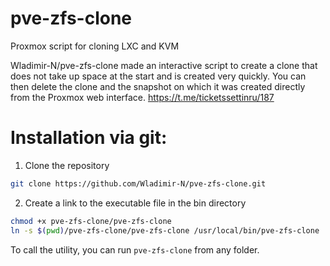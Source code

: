# pve-zfs-clone
Proxmox script for cloning LXC and KVM

Wladimir-N/pve-zfs-clone made an interactive script to create a clone that does not take up space at the start and is created very quickly. You can then delete the clone and the snapshot on which it was created directly from the Proxmox web interface.
https://t.me/ticketssettinru/187

# Installation via git:

1) Clone the repository

```bash
git clone https://github.com/Wladimir-N/pve-zfs-clone.git
```

2) Create a link to the executable file in the bin directory

```bash
chmod +x pve-zfs-clone/pve-zfs-clone
ln -s $(pwd)/pve-zfs-clone/pve-zfs-clone /usr/local/bin/pve-zfs-clone
```

To call the utility, you can run `pve-zfs-clone` from any folder.

